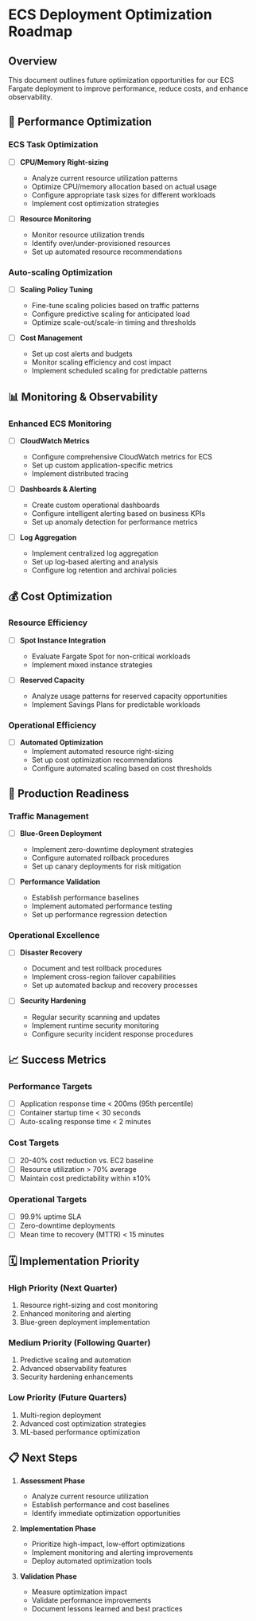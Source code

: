 # ECS Deployment Optimization Roadmap

## Overview

This document outlines future optimization opportunities for our ECS Fargate deployment to improve performance, reduce
costs, and enhance observability.

## 🎯 Performance Optimization

### ECS Task Optimization

- [ ] **CPU/Memory Right-sizing**
  - Analyze current resource utilization patterns
  - Optimize CPU/memory allocation based on actual usage
  - Configure appropriate task sizes for different workloads
  - Implement cost optimization strategies

- [ ] **Resource Monitoring**
  - Monitor resource utilization trends
  - Identify over/under-provisioned resources
  - Set up automated resource recommendations

### Auto-scaling Optimization

- [ ] **Scaling Policy Tuning**
  - Fine-tune scaling policies based on traffic patterns
  - Configure predictive scaling for anticipated load
  - Optimize scale-out/scale-in timing and thresholds

- [ ] **Cost Management**
  - Set up cost alerts and budgets
  - Monitor scaling efficiency and cost impact
  - Implement scheduled scaling for predictable patterns

## 📊 Monitoring & Observability

### Enhanced ECS Monitoring

- [ ] **CloudWatch Metrics**
  - Configure comprehensive CloudWatch metrics for ECS
  - Set up custom application-specific metrics
  - Implement distributed tracing

- [ ] **Dashboards & Alerting**
  - Create custom operational dashboards
  - Configure intelligent alerting based on business KPIs
  - Set up anomaly detection for performance metrics

- [ ] **Log Aggregation**
  - Implement centralized log aggregation
  - Set up log-based alerting and analysis
  - Configure log retention and archival policies

## 💰 Cost Optimization

### Resource Efficiency

- [ ] **Spot Instance Integration**
  - Evaluate Fargate Spot for non-critical workloads
  - Implement mixed instance strategies

- [ ] **Reserved Capacity**
  - Analyze usage patterns for reserved capacity opportunities
  - Implement Savings Plans for predictable workloads

### Operational Efficiency

- [ ] **Automated Optimization**
  - Implement automated resource right-sizing
  - Set up cost optimization recommendations
  - Configure automated scaling based on cost thresholds

## 🔧 Production Readiness

### Traffic Management

- [ ] **Blue-Green Deployment**
  - Implement zero-downtime deployment strategies
  - Configure automated rollback procedures
  - Set up canary deployments for risk mitigation

- [ ] **Performance Validation**
  - Establish performance baselines
  - Implement automated performance testing
  - Set up performance regression detection

### Operational Excellence

- [ ] **Disaster Recovery**
  - Document and test rollback procedures
  - Implement cross-region failover capabilities
  - Set up automated backup and recovery processes

- [ ] **Security Hardening**
  - Regular security scanning and updates
  - Implement runtime security monitoring
  - Configure security incident response procedures

## 📈 Success Metrics

### Performance Targets

- [ ] Application response time < 200ms (95th percentile)
- [ ] Container startup time < 30 seconds
- [ ] Auto-scaling response time < 2 minutes

### Cost Targets

- [ ] 20-40% cost reduction vs. EC2 baseline
- [ ] Resource utilization > 70% average
- [ ] Maintain cost predictability within ±10%

### Operational Targets

- [ ] 99.9% uptime SLA
- [ ] Zero-downtime deployments
- [ ] Mean time to recovery (MTTR) < 15 minutes

## 🗓️ Implementation Priority

### High Priority (Next Quarter)

1. Resource right-sizing and cost monitoring
2. Enhanced monitoring and alerting
3. Blue-green deployment implementation

### Medium Priority (Following Quarter)

1. Predictive scaling and automation
2. Advanced observability features
3. Security hardening enhancements

### Low Priority (Future Quarters)

1. Multi-region deployment
2. Advanced cost optimization strategies
3. ML-based performance optimization

## 📋 Next Steps

1. **Assessment Phase**
   - Analyze current resource utilization
   - Establish performance and cost baselines
   - Identify immediate optimization opportunities

2. **Implementation Phase**
   - Prioritize high-impact, low-effort optimizations
   - Implement monitoring and alerting improvements
   - Deploy automated optimization tools

3. **Validation Phase**
   - Measure optimization impact
   - Validate performance improvements
   - Document lessons learned and best practices
